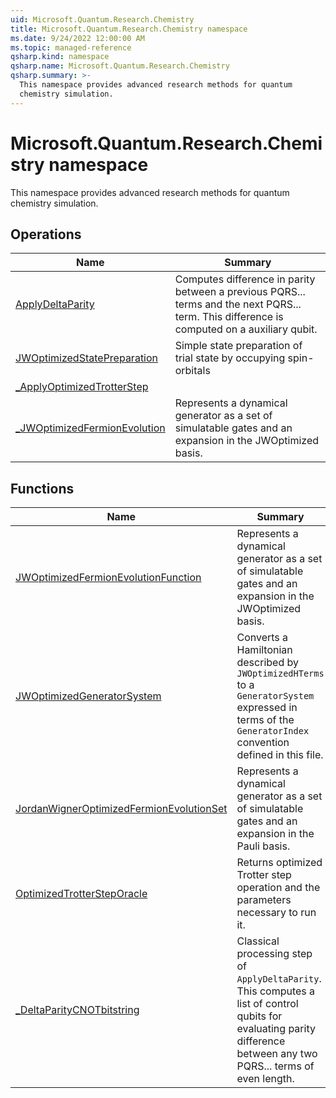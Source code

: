 ```yaml
---
uid: Microsoft.Quantum.Research.Chemistry
title: Microsoft.Quantum.Research.Chemistry namespace
ms.date: 9/24/2022 12:00:00 AM
ms.topic: managed-reference
qsharp.kind: namespace
qsharp.name: Microsoft.Quantum.Research.Chemistry
qsharp.summary: >-
  This namespace provides advanced research methods for quantum
  chemistry simulation.
---
```


# Microsoft.Quantum.Research.Chemistry namespace

This namespace provides advanced research methods for quantum
chemistry simulation.


<!-- summaries -->

## Operations

| Name | Summary |
|------|---------|
|[ApplyDeltaParity](xref:Microsoft.Quantum.Research.Chemistry.ApplyDeltaParity) |Computes difference in parity between a previous PQRS... terms and the next PQRS... term. This difference is computed on a auxiliary qubit. |
|[JWOptimizedStatePreparation](xref:Microsoft.Quantum.Research.Chemistry.JWOptimizedStatePreparation) |Simple state preparation of trial state by occupying spin-orbitals |
|[_ApplyOptimizedTrotterStep](xref:Microsoft.Quantum.Research.Chemistry._ApplyOptimizedTrotterStep) | |
|[_JWOptimizedFermionEvolution](xref:Microsoft.Quantum.Research.Chemistry._JWOptimizedFermionEvolution) |Represents a dynamical generator as a set of simulatable gates and an expansion in the JWOptimized basis. |

## Functions

| Name | Summary |
|------|---------|
|[JWOptimizedFermionEvolutionFunction](xref:Microsoft.Quantum.Research.Chemistry.JWOptimizedFermionEvolutionFunction) |Represents a dynamical generator as a set of simulatable gates and an expansion in the JWOptimized basis. |
|[JWOptimizedGeneratorSystem](xref:Microsoft.Quantum.Research.Chemistry.JWOptimizedGeneratorSystem) |Converts a Hamiltonian described by `JWOptimizedHTerms` to a `GeneratorSystem` expressed in terms of the `GeneratorIndex` convention defined in this file. |
|[JordanWignerOptimizedFermionEvolutionSet](xref:Microsoft.Quantum.Research.Chemistry.JordanWignerOptimizedFermionEvolutionSet) |Represents a dynamical generator as a set of simulatable gates and an expansion in the Pauli basis. |
|[OptimizedTrotterStepOracle](xref:Microsoft.Quantum.Research.Chemistry.OptimizedTrotterStepOracle) |Returns optimized Trotter step operation and the parameters necessary to run it. |
|[_DeltaParityCNOTbitstring](xref:Microsoft.Quantum.Research.Chemistry._DeltaParityCNOTbitstring) |Classical processing step of `ApplyDeltaParity`. This computes a list of control qubits for evaluating parity difference between any two PQRS... terms of even length. |

<!-- /summaries -->
